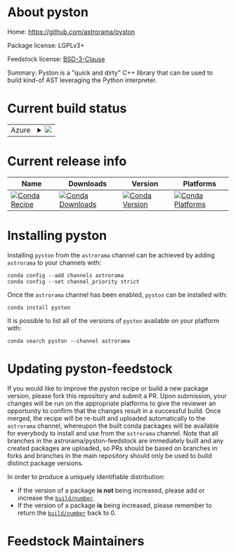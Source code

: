 About pyston
============

Home: https://github.com/astrorama/pyston

Package license: LGPLv3+

Feedstock license: [BSD-3-Clause](https://github.com/astrorama/pyston-feedstock/blob/master/LICENSE.txt)

Summary: Pyston is a "quick and dirty" C++ library that can be used to build kind-of AST leveraging the Python interpreter.

Current build status
====================


<table>
    
  <tr>
    <td>Azure</td>
    <td>
      <details>
        <summary>
          <a href="https://dev.azure.com/astrorama/feedstock-builds/_build/latest?definitionId=7&branchName=master">
            <img src="https://dev.azure.com/astrorama/feedstock-builds/_apis/build/status/pyston-feedstock?branchName=master">
          </a>
        </summary>
        <table>
          <thead><tr><th>Variant</th><th>Status</th></tr></thead>
          <tbody><tr>
              <td>linux_64_numpy1.17python3.6.____cpython</td>
              <td>
                <a href="https://dev.azure.com/astrorama/feedstock-builds/_build/latest?definitionId=7&branchName=master">
                  <img src="https://dev.azure.com/astrorama/feedstock-builds/_apis/build/status/pyston-feedstock?branchName=master&jobName=linux&configuration=linux_64_numpy1.17python3.6.____cpython" alt="variant">
                </a>
              </td>
            </tr><tr>
              <td>linux_64_numpy1.17python3.7.____cpython</td>
              <td>
                <a href="https://dev.azure.com/astrorama/feedstock-builds/_build/latest?definitionId=7&branchName=master">
                  <img src="https://dev.azure.com/astrorama/feedstock-builds/_apis/build/status/pyston-feedstock?branchName=master&jobName=linux&configuration=linux_64_numpy1.17python3.7.____cpython" alt="variant">
                </a>
              </td>
            </tr><tr>
              <td>linux_64_numpy1.17python3.8.____cpython</td>
              <td>
                <a href="https://dev.azure.com/astrorama/feedstock-builds/_build/latest?definitionId=7&branchName=master">
                  <img src="https://dev.azure.com/astrorama/feedstock-builds/_apis/build/status/pyston-feedstock?branchName=master&jobName=linux&configuration=linux_64_numpy1.17python3.8.____cpython" alt="variant">
                </a>
              </td>
            </tr><tr>
              <td>linux_64_numpy1.19python3.9.____cpython</td>
              <td>
                <a href="https://dev.azure.com/astrorama/feedstock-builds/_build/latest?definitionId=7&branchName=master">
                  <img src="https://dev.azure.com/astrorama/feedstock-builds/_apis/build/status/pyston-feedstock?branchName=master&jobName=linux&configuration=linux_64_numpy1.19python3.9.____cpython" alt="variant">
                </a>
              </td>
            </tr><tr>
              <td>osx_64_numpy1.17python3.6.____cpython</td>
              <td>
                <a href="https://dev.azure.com/astrorama/feedstock-builds/_build/latest?definitionId=7&branchName=master">
                  <img src="https://dev.azure.com/astrorama/feedstock-builds/_apis/build/status/pyston-feedstock?branchName=master&jobName=osx&configuration=osx_64_numpy1.17python3.6.____cpython" alt="variant">
                </a>
              </td>
            </tr><tr>
              <td>osx_64_numpy1.17python3.7.____cpython</td>
              <td>
                <a href="https://dev.azure.com/astrorama/feedstock-builds/_build/latest?definitionId=7&branchName=master">
                  <img src="https://dev.azure.com/astrorama/feedstock-builds/_apis/build/status/pyston-feedstock?branchName=master&jobName=osx&configuration=osx_64_numpy1.17python3.7.____cpython" alt="variant">
                </a>
              </td>
            </tr><tr>
              <td>osx_64_numpy1.17python3.8.____cpython</td>
              <td>
                <a href="https://dev.azure.com/astrorama/feedstock-builds/_build/latest?definitionId=7&branchName=master">
                  <img src="https://dev.azure.com/astrorama/feedstock-builds/_apis/build/status/pyston-feedstock?branchName=master&jobName=osx&configuration=osx_64_numpy1.17python3.8.____cpython" alt="variant">
                </a>
              </td>
            </tr><tr>
              <td>osx_64_numpy1.19python3.9.____cpython</td>
              <td>
                <a href="https://dev.azure.com/astrorama/feedstock-builds/_build/latest?definitionId=7&branchName=master">
                  <img src="https://dev.azure.com/astrorama/feedstock-builds/_apis/build/status/pyston-feedstock?branchName=master&jobName=osx&configuration=osx_64_numpy1.19python3.9.____cpython" alt="variant">
                </a>
              </td>
            </tr>
          </tbody>
        </table>
      </details>
    </td>
  </tr>
</table>

Current release info
====================

| Name | Downloads | Version | Platforms |
| --- | --- | --- | --- |
| [![Conda Recipe](https://img.shields.io/badge/recipe-pyston-green.svg)](https://anaconda.org/astrorama/pyston) | [![Conda Downloads](https://img.shields.io/conda/dn/astrorama/pyston.svg)](https://anaconda.org/astrorama/pyston) | [![Conda Version](https://img.shields.io/conda/vn/astrorama/pyston.svg)](https://anaconda.org/astrorama/pyston) | [![Conda Platforms](https://img.shields.io/conda/pn/astrorama/pyston.svg)](https://anaconda.org/astrorama/pyston) |

Installing pyston
=================

Installing `pyston` from the `astrorama` channel can be achieved by adding `astrorama` to your channels with:

```
conda config --add channels astrorama
conda config --set channel_priority strict
```

Once the `astrorama` channel has been enabled, `pyston` can be installed with:

```
conda install pyston
```

It is possible to list all of the versions of `pyston` available on your platform with:

```
conda search pyston --channel astrorama
```




Updating pyston-feedstock
=========================

If you would like to improve the pyston recipe or build a new
package version, please fork this repository and submit a PR. Upon submission,
your changes will be run on the appropriate platforms to give the reviewer an
opportunity to confirm that the changes result in a successful build. Once
merged, the recipe will be re-built and uploaded automatically to the
`astrorama` channel, whereupon the built conda packages will be available for
everybody to install and use from the `astrorama` channel.
Note that all branches in the astrorama/pyston-feedstock are
immediately built and any created packages are uploaded, so PRs should be based
on branches in forks and branches in the main repository should only be used to
build distinct package versions.

In order to produce a uniquely identifiable distribution:
 * If the version of a package **is not** being increased, please add or increase
   the [``build/number``](https://docs.conda.io/projects/conda-build/en/latest/resources/define-metadata.html#build-number-and-string).
 * If the version of a package **is** being increased, please remember to return
   the [``build/number``](https://docs.conda.io/projects/conda-build/en/latest/resources/define-metadata.html#build-number-and-string)
   back to 0.

Feedstock Maintainers
=====================


